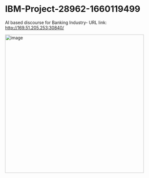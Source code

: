# IBM-Project-28962-1660119499
AI based discourse for Banking Industry-
URL link: http://169.51.205.253:30840/


<img width="454" alt="image" src="https://user-images.githubusercontent.com/82383266/203247121-344e4f0b-c0ad-40fd-ba0c-a77f6e6937ac.png">

